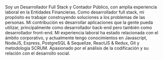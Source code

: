 
Soy un Desarrollador Full Stack y Contador Público, con amplia experiencia laboral en la Entidades Financieras. Como desarrollador full stack, mi propósito es trabajar construyendo soluciones a los problemas de las personas. Mi contribución es desarrollar aplicaciones que la gente pueda utilizar, principalmente como desarrollador back-end pero también como desarrollador front-end. Mi experiencia laboral ha estado relacionada con el ámbito corporativo, y actualmente tengo conocimientos en Javascript, NodeJS, Express, PostgreSQL & Sequelize, ReactJS & Redux, Git y metodología SCRUM. Apasionado por el análisis de la codificación y su relación con el desarrollo social.
